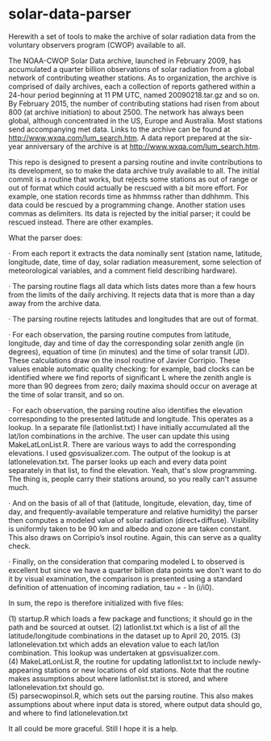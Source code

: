 # solar-data-parser
Herewith a set of tools to make the archive of solar radiation data from the voluntary observers program (CWOP) available to all.

The NOAA-CWOP Solar Data archive, launched in February 2009, has accumulated a quarter billion observations of solar radiation from a global network of contributing weather stations.  As to organization, the archive is comprised of daily archives, each a collection of reports gathered within a 24-hour period beginning at 11 PM UTC, named 20090218.tar.gz and so on.  By February 2015, the number of contributing stations had risen from about 800 (at archive initiation) to about 2500.  The network has always been global, although concentrated in the US, Europe and Australia.  Most stations send accompanying met data.  Links to the archive can be found at http://www.wxqa.com/lum_search.htm.  A data report prepared at the six-year anniversary of the archive is at http://www.wxqa.com/lum_search.htm.

This repo is designed to present a parsing routine and invite contributions to its development, so to make the data archive 
truly available to all.  The initial commit is a routine that works, but rejects some stations as out of range or out of format which could actually be rescued with a bit more effort.  For example, one station records time as hhmmss rather than ddhhmm.  This data could be rescued by a programming change.  Another station uses commas as delimiters.  Its data is rejected by the initial parser; it could be rescued instead.  There are other examples.

What the parser does:

·         From each report it extracts the data nominally sent (station name, latitude, longitude, date, time of day, solar radiation measurement, some selection of meteorological variables, and a comment field describing hardware).

·         The parsing routine flags all data which lists dates more than a few hours from the limits of the daily archiving.  It rejects data that is more than a day away from the archive data.  

 ·         The parsing routine rejects latitudes and longitudes that are out of format.

·         For each observation, the parsing routine computes from latitude, longitude, day and time of day the corresponding solar zenith angle (in degrees), equation of time (in minutes) and the time of solar transit (JD).   These calculations draw on the insol routine of Javier Corripio.  These values enable automatic quality checking:  for example, bad clocks can be identified where we find reports of significant L where the zenith angle is more than 90 degrees from zero; daily maxima should occur on average at the time of solar transit, and so on.

·         For each observation, the parsing routine also identifies the elevation corresponding to the presented latitude and longitude.  This operates as a lookup.  In a separate file (latlonlist.txt) I have initially accumulated all the lat/lon combinations in the archive.  The user can update this using MakeLatLonList.R.  There are various ways to add the corresponding elevations.  I used gpsvisualizer.com.  The output of the lookup is at latlonelevation.txt.  The parser looks up each and every data point separately in that list, to find the elevation.  Yeah, that's slow programming.  The thing is, people carry their stations around, so you really can't assume much.

·         And on the basis of all of that (latitude, longitude, elevation, day, time of day, and frequently-available temperature and relative humidity) the parser then computes a modeled value of solar radiation (direct+diffuse).  Visibility is uniformly taken to be 90 km and albedo and ozone are taken constant.  This also draws on Corripio’s insol routine.  Again, this can serve as a quality check.

·         Finally, on the consideration that comparing modeled L to observed is excellent but since we have a quarter billion data points we don't want to do it by visual examination, the comparison is presented using a standard definition of attenuation of incoming radiation,  tau = - ln (i/i0).   

In sum, the repo is therefore initialized with five files:  

(1) startup.R which loads a few package and functions; it should go in the path and be sourced at outset.
(2) latlonlist.txt which is a list of all the latitude/longitude combinations in the dataset up to April 20, 2015.
(3) latlonelevation.txt which adds an elevation value to each lat/lon combination.  This lookup was undertaken at gpsvisualizer.com.  
(4) MakeLatLonList.R, the routine for updating latlonlist.txt to include newly-appearing stations or new locations of
old stations.  Note that the routine makes assumptions about where latlonlist.txt is stored, and where latlonelevation.txt should go.  
(5) parsecwopinsol.R, which sets out the parsing routine.  This also makes assumptions about where input data is stored,
where output data should go, and where to find latlonelevation.txt

It all could be more graceful.  Still I hope it is a help.



 
